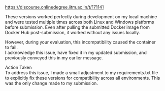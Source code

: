 https://discourse.onlinedegree.iitm.ac.in/t/171141

These versions worked perfectly during development on my local machine and were tested multiple times across both Linux and Windows platforms before submission. Even after pulling the submitted Docker image from Docker Hub post-submission, it worked without any issues locally.</p>
<p>However, during your evaluation, this incompatibility caused the container to fail.<br/>
I acknowledge this issue, have fixed it in my updated submission, and previously conveyed this in my earlier message.</p>
<p>Action Taken<br/>
To address this issue, I made a small adjustment to my requirements.txt file to explicitly fix these versions for compatibility across all environments. This was the only change made to my submission.